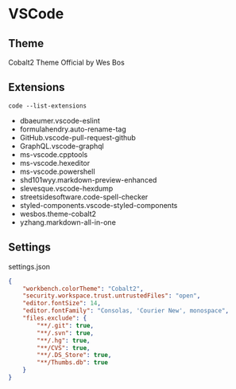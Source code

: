# VSCode

## Theme

Cobalt2 Theme Official by Wes Bos

## Extensions

`code --list-extensions`

- dbaeumer.vscode-eslint
- formulahendry.auto-rename-tag
- GitHub.vscode-pull-request-github
- GraphQL.vscode-graphql
- ms-vscode.cpptools
- ms-vscode.hexeditor
- ms-vscode.powershell
- shd101wyy.markdown-preview-enhanced
- slevesque.vscode-hexdump
- streetsidesoftware.code-spell-checker
- styled-components.vscode-styled-components
- wesbos.theme-cobalt2
- yzhang.markdown-all-in-one

## Settings

settings.json

``` JSON
{
    "workbench.colorTheme": "Cobalt2",
    "security.workspace.trust.untrustedFiles": "open",
    "editor.fontSize": 14,
    "editor.fontFamily": "Consolas, 'Courier New', monospace",
    "files.exclude": {
        "**/.git": true,
        "**/.svn": true,
        "**/.hg": true,
        "**/CVS": true,
        "**/.DS_Store": true,
        "**/Thumbs.db": true
    }
}
```
